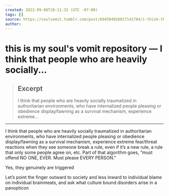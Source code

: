 ```yaml
---
created: 2022-09-06T10:11:32 (UTC -07:00)
tags: []
source: https://soulvomit.tumblr.com/post/694504926017142784/i-think-that-people-who-are-heavily-socially
author: 
---
```


# this is my soul's vomit repository — I think that people who are heavily socially...

> ## Excerpt
> I think that people who are heavily socially traumatized in authoritarian environments, who have internalized people pleasing or obedience display/fawning as a survival mechanism, experience extreme...

---
I think that people who are heavily socially traumatized in authoritarian environments, who have internalized people pleasing or obedience display/fawning as a survival mechanism, experience extreme fear/threat reactions when they see someone break a rule, even if it’s a new rule, a rule that only some people agree on, etc. Part of that algorithm goes, “must offend NO ONE, EVER. Must please EVERY PERSON.”

Yes, they genuinely are triggered

Let’s point the finger outward to society and less inward to individual blame on individual brainmeats, and ask what culture bound disorders arise in a panopticon
